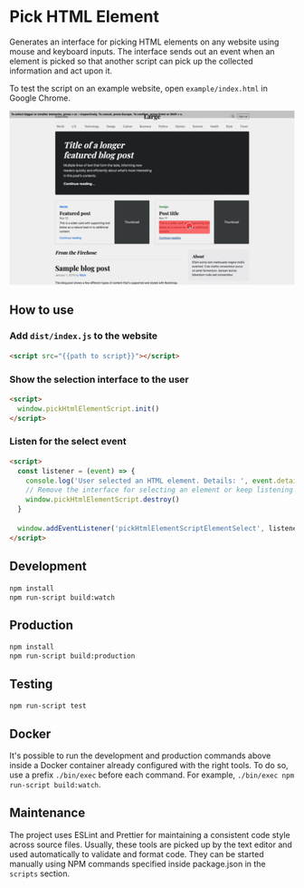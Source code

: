 # Pick HTML Element

<!-- FIXME: show a gif of how the script work on a website -->

Generates an interface for picking HTML elements on any website using mouse and keyboard inputs. The interface sends out an event when an element is picked so that another script can pick up the collected information and act upon it.

To test the script on an example website, open `example/index.html` in Google Chrome.

![Pick HTML element in action](./README-media/pick-html-element-example.gif)

## How to use

### Add `dist/index.js` to the website

```html
<script src="{{path to script}}"></script>
```

### Show the selection interface to the user

```html
<script>
  window.pickHtmlElementScript.init()
</script>
```

### Listen for the select event

```html
<script>
  const listener = (event) => {
    console.log('User selected an HTML element. Details: ', event.detail)
    // Remove the interface for selecting an element or keep listening for more elements.
    window.pickHtmlElementScript.destroy()
  }

  window.addEventListener('pickHtmlElementScriptElementSelect', listener)
</script>
```

## Development

```shell
npm install
npm run-script build:watch
```

## Production

```shell
npm install
npm run-script build:production
```

## Testing

```shell
npm run-script test
```

## Docker

It's possible to run the development and production commands above inside a Docker container already configured with the right tools. To do so, use a prefix `./bin/exec` before each command. For example, `./bin/exec npm run-script build:watch`.

## Maintenance

The project uses ESLint and Prettier for maintaining a consistent code style across source files. Usually, these tools are picked up by the text editor and used automatically to validate and format code. They can be started manually using NPM commands specified inside package.json in the `scripts` section.
